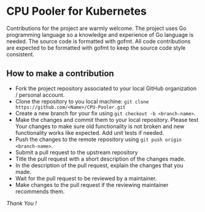 # CPU Pooler for Kubernetes

Contributions for the project are warmly welcome. The project uses Go programming language so a knowledge and experience of Go language is needed. The source code is formatted with gofmt. All code contributions are expected to be formatted with gofmt to keep the source code style consistent.

## How to make a contribution

* Fork the project repository associated to your local GitHub organization / personal account.
* Clone the repository to you local machine: `git clone https://github.com/<Name>/CPU-Pooler.git`
* Create a new branch for your fix using `git checkout -b <branch-name>`.
* Make the changes and commit them to your local repository. Please test Your changes to make sure old functionality is not broken and new functionality works like expected. Add unit tests if needed.
* Push the changes to the remote repository using `git push origin <branch-name>`.
* Submit a pull request to the upstream repository
* Title the pull request with a short description of the changes made.
* In the description of the pull request, explain the changes that you made. 
* Wait for the pull request to be reviewed by a maintainer.
* Make changes to the pull request if the reviewing maintainer recommends them.

_Thank You !_